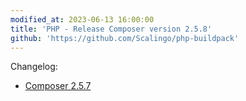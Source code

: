 ```yaml
---
modified_at: 2023-06-13 16:00:00
title: 'PHP - Release Composer version 2.5.8'
github: 'https://github.com/Scalingo/php-buildpack'
---
```


Changelog:

* [Composer 2.5.7](https://github.com/composer/composer/releases/tag/2.5.8)
